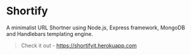 # Shortify

A minimalist URL Shortner using Node.js, Express framework, MongoDB and Handlebars templating engine.

> Check it out - https://shortifyit.herokuapp.com
